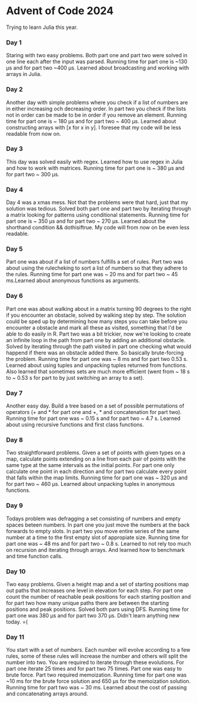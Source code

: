 # Advent of Code 2024
Trying to learn Julia this year.
### Day 1
Staring with two easy problems. Both part one and part two were solved in one line each after the input was parsed. Running time for part one is ~130 μs and for part two ~400 μs. Learned about broadcasting and working with arrays in Julia. 
### Day 2
Another day with simple problems where you check if a list of numbers are in either increasing och decreasing order. In part two you check if the lists not in order can be made to be in order if you remove an element. Running time for part one is ~ 180 μs and for part two ~ 400 μs. Learned about constructing arrays with [x for x in y]. I foresee that my code will be less readable from now on. 
### Day 3
This day was solved easily with regex. Learned how to use regex in Julia and how to work with matrices. Running time for part one is ~ 380 μs and for part two ~ 300 μs.
### Day 4
Day 4 was a xmas mess. Not that the problems were that hard, just that my solution was tedious. Solved both part one and part two by iterating through a matrix looking for patterns using conditional statements. Running time for part one is ~ 350 μs and for part two ~ 270 μs. Learned about the shorthand condition && dothisiftrue. My code will from now on be even less readable. 
### Day 5
Part one was about if a list of numbers fulfills a set of rules. Part two was about using the rulecheking to sort a list of numbers so that they adhere to the rules. Running time for part one was ~ 20 ms and for part two ~ 45 ms.Learned about anonymous functions as arguments. 
### Day 6
Part one was about walking about in a matrix turning 90 degrees to the right if you encounter an obstacle, solved by walking step by step. The solution could be sped up by determining how many steps you can take before you encounter a obstacle and mark all these as visited, something that I'd be able to do easily in R. Part two was a bit trickier, now we're looking to create an infinite loop in the path from part one by adding an additional obstacle. Solved by iterating through the path visited in part one checking what would happend if there was an obstacle added there. So basically brute-forcing the problem. Running time for part one was ~ 8 ms and for part two 0.53 s. Learned about using tuples and unpacking tuples returned from functions. Also learned that sometimes sets are much more efficient (went from ~ 18 s to ~ 0.53 s for part to by just switching an array to a set).
### Day 7
Another easy day. Build a tree based on a set of possible permutations of operators (+ and * for part one and +, * and concatenation for part two). Running time for part one was ~ 0.15 s and for part two ~ 4.7 s. Learned about using recursive functions and first class functions. 
### Day 8
Two straightforward problems. Given a set of points with given types on a map, calculate points extending on a line from each pair of points with the same type at the same intervals as the initial points. For part one only calculate one point in each direction and for part two calculate every point that falls within the map limits.  Running time for part one was ~ 320 μs and for part two ~ 460 μs. Learned about unpacking tuples in anonymous functions.
### Day 9
Todays problem was defragging a set consisting of numbers and empty spaces beteen numbers. In part one you just move the numbers at the back forwards to empty slots. In part two you move entire series of the same number at a time to the first empty slot of appropiate size. Running time for part one was ~ 48 ms and for part two ~ 0.8 s. Learned to not rely too much on recursion and iterating through arrays. And learned how to benchmark and time function calls.
### Day 10
Two easy problems. Given a height map and a set of starting positions map out paths that increases one level in elevation for each step. For part one count the number of reachable peak positions for each starting position and for part two how many unique paths there are between the starting positions and peak positions. Solved both pars using DFS. Running time for part one was 380 μs and for part two 370 μs. Didn't learn anything new today. =(
### Day 11
You start with a set of numbers. Each number will evolve according to a few rules, some of these rules will increase the number and others will split the number into two. You are required to iterate through these evolutions. For part one iterate 25 times and for part two 75 times. Part one was easy to brute force. Part two required memoization.
Running time for part one was ~10 ms for the brute force solution and 650 μs for the memoization solution. Running time for part two was ~ 30 ms. Learned about the cost of passing and concatenating arrays around.